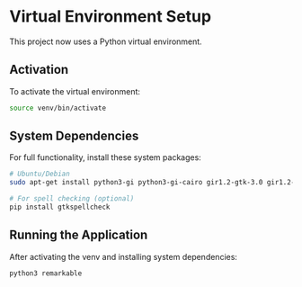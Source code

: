 # Virtual Environment Setup

This project now uses a Python virtual environment.

## Activation

To activate the virtual environment:
```bash
source venv/bin/activate
```

## System Dependencies

For full functionality, install these system packages:
```bash
# Ubuntu/Debian
sudo apt-get install python3-gi python3-gi-cairo gir1.2-gtk-3.0 gir1.2-gtksource-3.0 gir1.2-webkit2-4.0

# For spell checking (optional)
pip install gtkspellcheck
```

## Running the Application

After activating the venv and installing system dependencies:
```bash
python3 remarkable
```